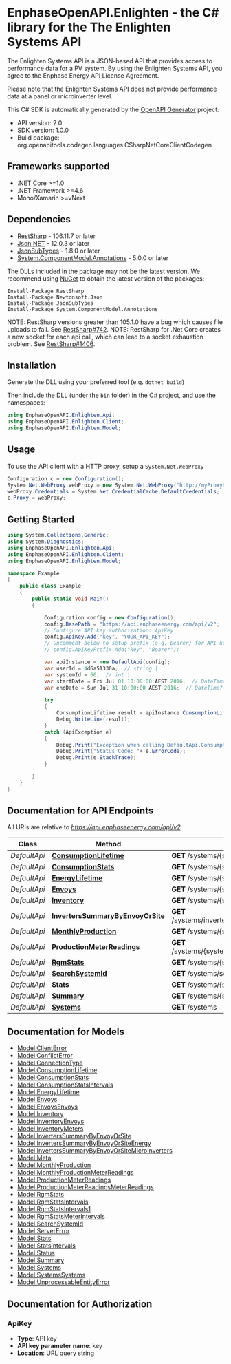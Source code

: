 # EnphaseOpenAPI.Enlighten - the C# library for the The Enlighten Systems API

The Enlighten Systems API is a JSON-based API that provides access to performance data for a PV system. By using the Enlighten Systems API, you agree to the Enphase Energy API License Agreement.

Please note that the Enlighten Systems API does not provide performance data at a panel or microinverter level.

This C# SDK is automatically generated by the [OpenAPI Generator](https://openapi-generator.tech) project:

- API version: 2.0
- SDK version: 1.0.0
- Build package: org.openapitools.codegen.languages.CSharpNetCoreClientCodegen

<a name="frameworks-supported"></a>
## Frameworks supported
- .NET Core >=1.0
- .NET Framework >=4.6
- Mono/Xamarin >=vNext

<a name="dependencies"></a>
## Dependencies

- [RestSharp](https://www.nuget.org/packages/RestSharp) - 106.11.7 or later
- [Json.NET](https://www.nuget.org/packages/Newtonsoft.Json/) - 12.0.3 or later
- [JsonSubTypes](https://www.nuget.org/packages/JsonSubTypes/) - 1.8.0 or later
- [System.ComponentModel.Annotations](https://www.nuget.org/packages/System.ComponentModel.Annotations) - 5.0.0 or later

The DLLs included in the package may not be the latest version. We recommend using [NuGet](https://docs.nuget.org/consume/installing-nuget) to obtain the latest version of the packages:
```
Install-Package RestSharp
Install-Package Newtonsoft.Json
Install-Package JsonSubTypes
Install-Package System.ComponentModel.Annotations
```

NOTE: RestSharp versions greater than 105.1.0 have a bug which causes file uploads to fail. See [RestSharp#742](https://github.com/restsharp/RestSharp/issues/742).
NOTE: RestSharp for .Net Core creates a new socket for each api call, which can lead to a socket exhaustion problem. See [RestSharp#1406](https://github.com/restsharp/RestSharp/issues/1406).

<a name="installation"></a>
## Installation
Generate the DLL using your preferred tool (e.g. `dotnet build`)

Then include the DLL (under the `bin` folder) in the C# project, and use the namespaces:
```csharp
using EnphaseOpenAPI.Enlighten.Api;
using EnphaseOpenAPI.Enlighten.Client;
using EnphaseOpenAPI.Enlighten.Model;
```
<a name="usage"></a>
## Usage

To use the API client with a HTTP proxy, setup a `System.Net.WebProxy`
```csharp
Configuration c = new Configuration();
System.Net.WebProxy webProxy = new System.Net.WebProxy("http://myProxyUrl:80/");
webProxy.Credentials = System.Net.CredentialCache.DefaultCredentials;
c.Proxy = webProxy;
```

<a name="getting-started"></a>
## Getting Started

```csharp
using System.Collections.Generic;
using System.Diagnostics;
using EnphaseOpenAPI.Enlighten.Api;
using EnphaseOpenAPI.Enlighten.Client;
using EnphaseOpenAPI.Enlighten.Model;

namespace Example
{
    public class Example
    {
        public static void Main()
        {

            Configuration config = new Configuration();
            config.BasePath = "https://api.enphaseenergy.com/api/v2";
            // Configure API key authorization: ApiKey
            config.ApiKey.Add("key", "YOUR_API_KEY");
            // Uncomment below to setup prefix (e.g. Bearer) for API key, if needed
            // config.ApiKeyPrefix.Add("key", "Bearer");

            var apiInstance = new DefaultApi(config);
            var userId = 4d6a51330a;  // string | 
            var systemId = 66;  // int | 
            var startDate = Fri Jul 01 10:00:00 AEST 2016;  // DateTime? | The date on which to start the time series. Defaults to the system's operational date. (optional) 
            var endDate = Sun Jul 31 10:00:00 AEST 2016;  // DateTime? | The last date to include in the time series. Defaults to yesterday or the last day the system reported, whichever is earlier. (optional) 

            try
            {
                ConsumptionLifetime result = apiInstance.ConsumptionLifetime(userId, systemId, startDate, endDate);
                Debug.WriteLine(result);
            }
            catch (ApiException e)
            {
                Debug.Print("Exception when calling DefaultApi.ConsumptionLifetime: " + e.Message );
                Debug.Print("Status Code: "+ e.ErrorCode);
                Debug.Print(e.StackTrace);
            }

        }
    }
}
```

<a name="documentation-for-api-endpoints"></a>
## Documentation for API Endpoints

All URIs are relative to *https://api.enphaseenergy.com/api/v2*

Class | Method | HTTP request | Description
------------ | ------------- | ------------- | -------------
*DefaultApi* | [**ConsumptionLifetime**](docs/DefaultApi.md#consumptionlifetime) | **GET** /systems/{system_id}/consumption_lifetime | 
*DefaultApi* | [**ConsumptionStats**](docs/DefaultApi.md#consumptionstats) | **GET** /systems/{system_id}/consumption_stats | 
*DefaultApi* | [**EnergyLifetime**](docs/DefaultApi.md#energylifetime) | **GET** /systems/{system_id}/energy_lifetime | 
*DefaultApi* | [**Envoys**](docs/DefaultApi.md#envoys) | **GET** /systems/{system_id}/envoys | 
*DefaultApi* | [**Inventory**](docs/DefaultApi.md#inventory) | **GET** /systems/{system_id}/inventory | 
*DefaultApi* | [**InvertersSummaryByEnvoyOrSite**](docs/DefaultApi.md#inverterssummarybyenvoyorsite) | **GET** /systems/inverters_summary_by_envoy_or_site | 
*DefaultApi* | [**MonthlyProduction**](docs/DefaultApi.md#monthlyproduction) | **GET** /systems/{system_id}/monthly_production | 
*DefaultApi* | [**ProductionMeterReadings**](docs/DefaultApi.md#productionmeterreadings) | **GET** /systems/{system_id}/production_meter_readings | 
*DefaultApi* | [**RgmStats**](docs/DefaultApi.md#rgmstats) | **GET** /systems/{system_id}/rgm_stats | 
*DefaultApi* | [**SearchSystemId**](docs/DefaultApi.md#searchsystemid) | **GET** /systems/search_system_id | 
*DefaultApi* | [**Stats**](docs/DefaultApi.md#stats) | **GET** /systems/{system_id}/stats | 
*DefaultApi* | [**Summary**](docs/DefaultApi.md#summary) | **GET** /systems/{system_id}/summary | 
*DefaultApi* | [**Systems**](docs/DefaultApi.md#systems) | **GET** /systems | 


<a name="documentation-for-models"></a>
## Documentation for Models

 - [Model.ClientError](docs/ClientError.md)
 - [Model.ConflictError](docs/ConflictError.md)
 - [Model.ConnectionType](docs/ConnectionType.md)
 - [Model.ConsumptionLifetime](docs/ConsumptionLifetime.md)
 - [Model.ConsumptionStats](docs/ConsumptionStats.md)
 - [Model.ConsumptionStatsIntervals](docs/ConsumptionStatsIntervals.md)
 - [Model.EnergyLifetime](docs/EnergyLifetime.md)
 - [Model.Envoys](docs/Envoys.md)
 - [Model.EnvoysEnvoys](docs/EnvoysEnvoys.md)
 - [Model.Inventory](docs/Inventory.md)
 - [Model.InventoryEnvoys](docs/InventoryEnvoys.md)
 - [Model.InventoryMeters](docs/InventoryMeters.md)
 - [Model.InvertersSummaryByEnvoyOrSite](docs/InvertersSummaryByEnvoyOrSite.md)
 - [Model.InvertersSummaryByEnvoyOrSiteEnergy](docs/InvertersSummaryByEnvoyOrSiteEnergy.md)
 - [Model.InvertersSummaryByEnvoyOrSiteMicroInverters](docs/InvertersSummaryByEnvoyOrSiteMicroInverters.md)
 - [Model.Meta](docs/Meta.md)
 - [Model.MonthlyProduction](docs/MonthlyProduction.md)
 - [Model.MonthlyProductionMeterReadings](docs/MonthlyProductionMeterReadings.md)
 - [Model.ProductionMeterReadings](docs/ProductionMeterReadings.md)
 - [Model.ProductionMeterReadingsMeterReadings](docs/ProductionMeterReadingsMeterReadings.md)
 - [Model.RgmStats](docs/RgmStats.md)
 - [Model.RgmStatsIntervals](docs/RgmStatsIntervals.md)
 - [Model.RgmStatsIntervals1](docs/RgmStatsIntervals1.md)
 - [Model.RgmStatsMeterIntervals](docs/RgmStatsMeterIntervals.md)
 - [Model.SearchSystemId](docs/SearchSystemId.md)
 - [Model.ServerError](docs/ServerError.md)
 - [Model.Stats](docs/Stats.md)
 - [Model.StatsIntervals](docs/StatsIntervals.md)
 - [Model.Status](docs/Status.md)
 - [Model.Summary](docs/Summary.md)
 - [Model.Systems](docs/Systems.md)
 - [Model.SystemsSystems](docs/SystemsSystems.md)
 - [Model.UnprocessableEntityError](docs/UnprocessableEntityError.md)


<a name="documentation-for-authorization"></a>
## Documentation for Authorization

<a name="ApiKey"></a>
### ApiKey

- **Type**: API key
- **API key parameter name**: key
- **Location**: URL query string

